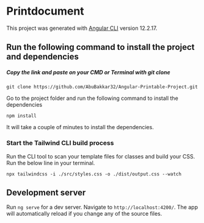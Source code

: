 # Printdocument

This project was generated with [Angular CLI](https://github.com/angular/angular-cli) version 12.2.17.

## Run the following command to install the project and dependencies

##### Copy the link and paste on your CMD or Terminal with git clone
```
git clone https://github.com/AbuBakkar32/Angular-Printable-Project.git
```
Go to the project folder and run the following command to install the dependencies
```
npm install
```
It will take a couple of minutes to install the dependencies.

### Start the Tailwind CLI build process
Run the CLI tool to scan your template files for classes and build your CSS.
Run the below line in your terminal.
```
npx tailwindcss -i ./src/styles.css -o ./dist/output.css --watch
```

## Development server

Run `ng serve` for a dev server. Navigate to `http://localhost:4200/`. The app will automatically reload if you change any of the source files.
